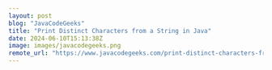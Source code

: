 ```yaml
---
layout: post
blog: "JavaCodeGeeks"
title: "Print Distinct Characters from a String in Java"
date: 2024-06-10T15:13:38Z
image: images/javacodegeeks.png
remote_url: "https://www.javacodegeeks.com/print-distinct-characters-from-a-string-in-java.html"
---
```

